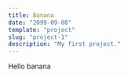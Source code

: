 ```yaml
---
title: Banana
date: "2099-09-08"
template: "project"
slug: "project-1"
description: "My first project."
---
```



Hello banana
